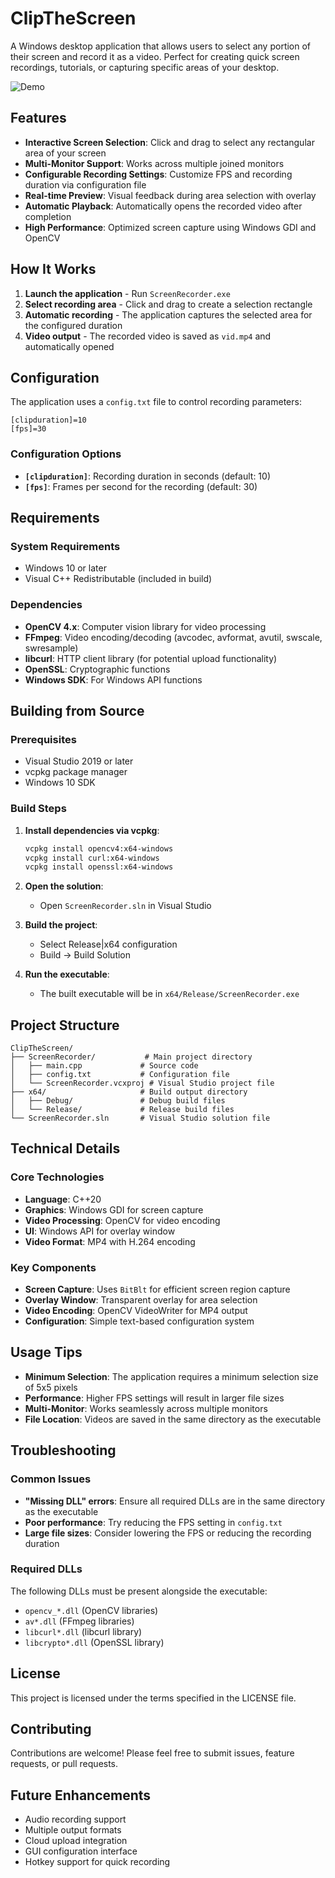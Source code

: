 # ClipTheScreen

A Windows desktop application that allows users to select any portion of their screen and record it as a video. Perfect for creating quick screen recordings, tutorials, or capturing specific areas of your desktop.

![Demo](https://github.com/user-attachments/assets/aac5846a-3968-43f3-abb5-20552059109c)

## Features

- **Interactive Screen Selection**: Click and drag to select any rectangular area of your screen
- **Multi-Monitor Support**: Works across multiple joined monitors
- **Configurable Recording Settings**: Customize FPS and recording duration via configuration file
- **Real-time Preview**: Visual feedback during area selection with overlay
- **Automatic Playback**: Automatically opens the recorded video after completion
- **High Performance**: Optimized screen capture using Windows GDI and OpenCV

## How It Works

1. **Launch the application** - Run `ScreenRecorder.exe`
2. **Select recording area** - Click and drag to create a selection rectangle
3. **Automatic recording** - The application captures the selected area for the configured duration
4. **Video output** - The recorded video is saved as `vid.mp4` and automatically opened

## Configuration

The application uses a `config.txt` file to control recording parameters:

```
[clipduration]=10
[fps]=30
```

### Configuration Options

- **`[clipduration]`**: Recording duration in seconds (default: 10)
- **`[fps]`**: Frames per second for the recording (default: 30)

## Requirements

### System Requirements
- Windows 10 or later
- Visual C++ Redistributable (included in build)

### Dependencies
- **OpenCV 4.x**: Computer vision library for video processing
- **FFmpeg**: Video encoding/decoding (avcodec, avformat, avutil, swscale, swresample)
- **libcurl**: HTTP client library (for potential upload functionality)
- **OpenSSL**: Cryptographic functions
- **Windows SDK**: For Windows API functions

## Building from Source

### Prerequisites
- Visual Studio 2019 or later
- vcpkg package manager
- Windows 10 SDK

### Build Steps

1. **Install dependencies via vcpkg**:
   ```bash
   vcpkg install opencv4:x64-windows
   vcpkg install curl:x64-windows
   vcpkg install openssl:x64-windows
   ```

2. **Open the solution**:
   - Open `ScreenRecorder.sln` in Visual Studio

3. **Build the project**:
   - Select Release|x64 configuration
   - Build → Build Solution

4. **Run the executable**:
   - The built executable will be in `x64/Release/ScreenRecorder.exe`

## Project Structure

```
ClipTheScreen/
├── ScreenRecorder/           # Main project directory
│   ├── main.cpp             # Source code
│   ├── config.txt           # Configuration file
│   └── ScreenRecorder.vcxproj # Visual Studio project file
├── x64/                     # Build output directory
│   ├── Debug/               # Debug build files
│   └── Release/             # Release build files
└── ScreenRecorder.sln       # Visual Studio solution file
```

## Technical Details

### Core Technologies
- **Language**: C++20
- **Graphics**: Windows GDI for screen capture
- **Video Processing**: OpenCV for video encoding
- **UI**: Windows API for overlay window
- **Video Format**: MP4 with H.264 encoding

### Key Components
- **Screen Capture**: Uses `BitBlt` for efficient screen region capture
- **Overlay Window**: Transparent overlay for area selection
- **Video Encoding**: OpenCV VideoWriter for MP4 output
- **Configuration**: Simple text-based configuration system

## Usage Tips

- **Minimum Selection**: The application requires a minimum selection size of 5x5 pixels
- **Performance**: Higher FPS settings will result in larger file sizes
- **Multi-Monitor**: Works seamlessly across multiple monitors
- **File Location**: Videos are saved in the same directory as the executable

## Troubleshooting

### Common Issues
- **"Missing DLL" errors**: Ensure all required DLLs are in the same directory as the executable
- **Poor performance**: Try reducing the FPS setting in `config.txt`
- **Large file sizes**: Consider lowering the FPS or reducing the recording duration

### Required DLLs
The following DLLs must be present alongside the executable:
- `opencv_*.dll` (OpenCV libraries)
- `av*.dll` (FFmpeg libraries)
- `libcurl*.dll` (libcurl library)
- `libcrypto*.dll` (OpenSSL library)

## License

This project is licensed under the terms specified in the LICENSE file.

## Contributing

Contributions are welcome! Please feel free to submit issues, feature requests, or pull requests.

## Future Enhancements

- Audio recording support
- Multiple output formats
- Cloud upload integration
- GUI configuration interface
- Hotkey support for quick recording
